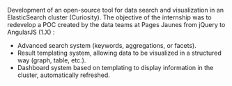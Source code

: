Development of an open-source tool for data search and visualization in an ElasticSearch cluster (Curiosity). The objective of the internship was to redevelop a POC created by the data teams at Pages Jaunes from jQuery to AngularJS (1.X) :

* Advanced search system (keywords, aggregations, or facets).
* Result templating system, allowing data to be visualized in a structured way (graph, table, etc.).
* Dashboard system based on templating to display information in the cluster, automatically refreshed.